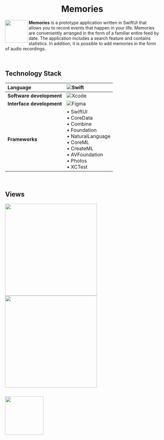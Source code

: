<h1 align="center">Memories</h1>

<img width="74" src="https://github.com/pamapp/Diploma/assets/55293935/1e98f8b0-a7b5-4804-a98b-efc373eaa438" align="left" /> **Memories** is a prototype application written in SwiftUI that allows you to record events that happen in your life. Memories are conveniently arranged in the form of a familiar entire feed by date. The application includes a search feature and contains statistics. In addition, it is possible to add memories in the form of audio recordings.

<br>

## Technology Stack

| Language           | ![Swift](https://img.shields.io/badge/swift-F54A2A?style=for-the-badge&logo=swift&logoColor=white) |
| :--- | :--- |
| **Software development**   | ![Xcode](https://img.shields.io/badge/Xcode-007ACC?style=for-the-badge&logo=Xcode&logoColor=white) |
| **Interface development**  | ![Figma](https://img.shields.io/badge/figma-%23F24E1E.svg?style=for-the-badge&logo=figma&logoColor=white) |
| **Frameworks**         | ▪️ SwiftUI<br> ▪️ CoreData<br> ▪️ Combine<br> ▪️ Foundation<br> ▪️ NaturalLanguage<br> ▪️ CoreML<br> ▪️ CreateML<br> ▪️ AVFoundation<br> ▪️ Photos<br> ▪️ XCTest |

<br>

## Views
<img src="https://github.com/pamapp/Diploma/assets/55293935/23844784-33bf-40e0-8de6-87d6678a1555" height="300">
<img src="https://github.com/pamapp/Diploma/assets/55293935/79e231df-f254-4d56-821e-4b6dcab364da" height="300">
<h2></h2>
<img width="125" src="https://user-images.githubusercontent.com/55293935/171183541-bd41dbdc-37f2-460c-976a-0682f8a4b737.png"/>


